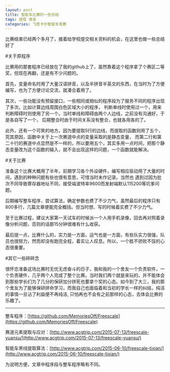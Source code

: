 ```yaml
---
layout: post
title: 智能车比赛的一些总结
tags: 感悟 体会 
categories: 飞思卡尔智能车竞赛
---
```

比赛结束已经两个多月了，接着给学校提交相关资料的机会，在这里也做一些总结好了

#关于原程序

比赛用的那套程序已经放在了我的github上了，虽然靠着这个程序拿了个赛区二等奖，但现在再翻，还是有不少问题的。

首先，变量命名时用了大量汉语拼音，以及半拼音半英文的东西，在当时为了方便编写，也为了方便讨论交流，就凑合着用了。  

其次，一些功能没有预留接口，一些相同或相似的程序段为了服务不同的程序出现了多次。比如计算边线周围白色区域大小的程序，
判断单线时使用过一个，用来判断障碍时则使用了另一个。当时单线和障碍由两个人边线，之前没有沟通好，于是各自写了一个，
后期整合时由于时间关系没有整合，也就各用各的了。

此外，还有一个可笑的地方。因为要提取5行的边线，而提取的函数则用了五个，究其原因，函数中关于上一次赛道中点的变量采取的是静态变量，
而第二行和第二十行的赛道中点显然是不一样的，所以要用五个，其实多用一点时间，把那个静态变量改为这个函数的输入，就不会出现这样的问题，一个函数就能解决。

#关于比赛

准备这个比赛大概用了半年，前期学习各个外设硬件，编写相应驱动用了大量的时间，遇到的种种问题有些也很有意思，可惜当时未作记录。当然也
遇到过因为批次不同导致寄存器地址不同，接受端波特率9600而发射端默认115200等坑爹问题。

后期编写整车程序，尝试算法，确定参数也费了不少力气，虽然最后的程序只有800多行，几篇文章便能完全概括。但当时想、写的时候着实费了不少力气。  

至于比赛过程，建议大家第一天试车的时候派一个人用手机录像，回去再对照着录像分析问题，否则的话那15分钟很难有什么收获。

最后提一点，比赛什么的，实力是一方面，运气也是一方面，有些队实力很强，队员也很努力，然而却没有跑完全程，着实让人叹息。所以，一个胜不骄败不馁的心态很重要。

#其它一些碎碎念

很怀恋准备这场比赛时无忧无虑奋斗的日子，我和我的一个舍友一个负责软件，一个负责硬件，几乎两个人完成了整个比赛。当时我们两个就是来玩的，并不能体会到那些学长们为了几分的保研加分拼死也要拿个奖的心态。如今到了大三，我的那个舍友为了能够保研拼命学习，而我自己也面临着和当初的学长一样的纠结，纯洁的事情一旦沾了利益便不再纯洁, 只怕再也不会有之前那样的心态，去体会比赛的乐趣了。

* * *
    
整车程序：[https://github.com/MemoriesOff/Freescale](https://github.com/MemoriesOff/Freescale)


赛道元素提取与应对：[http://www.acgtrip.com/2015-07-13/freescale-yuansu/](http://www.acgtrip.com/2015-07-13/freescale-yuansu/)

智能车黑线提取算法：[http://www.acgtrip.com/2015-06-10/freescale-tixian/](http://www.acgtrip.com/2015-06-10/freescale-tixian/)  

为说明方便，文章中程序段与整车程序略有不同。
